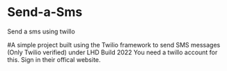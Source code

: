 # Send-a-Sms
Send a sms using twillo


#A simple project built using the Twilio framework to send SMS messages (Only Twilio verified) under LHD Build 2022
You need a twillo account for this.
Sign in their offical website.


